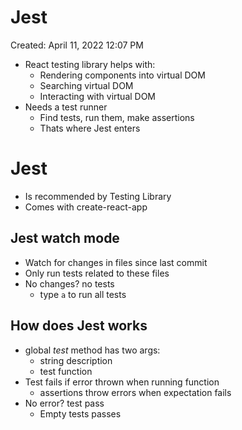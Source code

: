 # Jest

Created: April 11, 2022 12:07 PM

- React testing library helps with:
    - Rendering components into virtual DOM
    - Searching virtual DOM
    - Interacting with virtual DOM
- Needs a test runner
    - Find tests, run them, make assertions
    - Thats where Jest enters

# Jest

- Is recommended by Testing Library
- Comes with create-react-app

## Jest watch mode

- Watch for changes in files since last commit
- Only run tests related to these files
- No changes? no tests
    - type `a` to run all tests

## How does Jest works

- global *test* method has two args:
    - string description
    - test function
- Test fails if error thrown when running function
    - assertions throw errors when expectation fails
- No error? test pass
    - Empty tests passes
